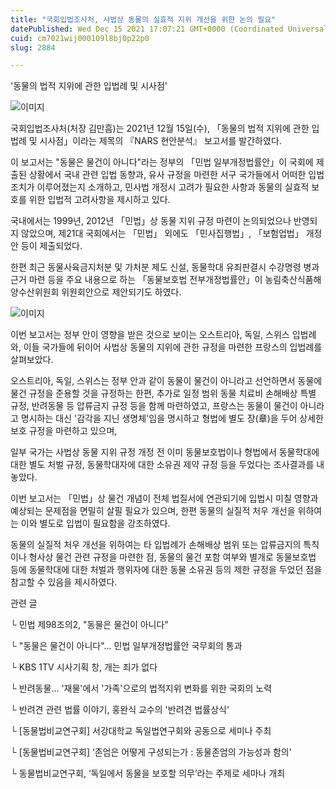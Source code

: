 ```yaml
---
title: "국회입법조사처, 사법상 동물의 실효적 지위 개선을 위한 논의 필요"
datePublished: Wed Dec 15 2021 17:07:21 GMT+0000 (Coordinated Universal Time)
cuid: cm7021wij000109l8bj0p22p0
slug: 2884

---
```



'동물의 법적 지위에 관한 입법례 및 시사점'

![이미지](https://cdn.hashnode.com/res/hashnode/image/upload/v1739252531038/8027ef60-87ef-496c-bbd6-f51f5f22c11d.png)

국회입법조사처(처장 김만흠)는 2021년 12월 15일(수), 「동물의 법적 지위에 관한 입법례 및 시사점」이라는 제목의 『NARS 현안분석』 보고서를 발간하였다.

이 보고서는 "동물은 물건이 아니다"라는 정부의 「민법 일부개정법률안」이 국회에 제출된 상황에서 국내 관련 입법 동향과, 유사 규정을 마련한 서구 국가들에서 어떠한 입법 조치가 이루어졌는지 소개하고, 민사법 개정시 고려가 필요한 사항과 동물의 실효적 보호를 위한 입법적 고려사항을 제시하고 있다.

국내에서는 1999년, 2012년 「민법」상 동물 지위 규정 마련이 논의되었으나 반영되지 않았으며, 제21대 국회에서는 「민법」 외에도 「민사집행법」, 「보험업법」 개정안 등이 제출되었다.

한편 최근 동물사육금지처분 및 가처분 제도 신설, 동물학대 유죄판결시 수강명령 병과 근거 마련 등을 주요 내용으로 하는 「동물보호법 전부개정법률안」이 농림축산식품해양수산위원회 위원회안으로 제안되기도 하였다.

![이미지](https://cdn.hashnode.com/res/hashnode/image/upload/v1739252533190/82361e06-3440-4726-9864-a352d3cb9b65.jpeg)

이번 보고서는 정부 안이 영향을 받은 것으로 보이는 오스트리아, 독일, 스위스 입법례와, 이들 국가들에 뒤이어 사법상 동물의 지위에 관한 규정을 마련한 프랑스의 입법례를 살펴보았다.

오스트리아, 독일, 스위스는 정부 안과 같이 동물이 물건이 아니라고 선언하면서 동물에 물건 규정을 준용할 것을 규정하는 한편, 추가로 일정 범위 동물 치료비 손해배상 특별 규정, 반려동물 등 압류금지 규정 등을 함께 마련하였고, 프랑스는 동물이 물건이 아니라고 명시하는 대신 '감각을 지닌 생명체'임을 명시하고 형법에 별도 장(章)을 두어 상세한 보호 규정을 마련하고 있으며,

일부 국가는 사법상 동물 지위 규정 개정 전 이미 동물보호법이나 형법에서 동물학대에 대한 별도 처벌 규정, 동물학대자에 대한 소유권 제약 규정 등을 두었다는 조사결과를 내놓았다.

이번 보고서는 「민법」상 물건 개념이 전체 법질서에 연관되기에 입법시 미칠 영향과 예상되는 문제점을 면밀히 살필 필요가 있으며, 한편 동물의 실질적 처우 개선을 위하여는 이와 별도로 입법이 필요함을 강조하였다.

동물의 실질적 처우 개선을 위하여는 타 입법례가 손해배상 범위 또는 압류금지의 특칙이나 형사상 물건 관련 규정을 마련한 점, 동물의 물건 포함 여부와 별개로 동물보호법 등에 동물학대에 대한 처벌과 행위자에 대한 동물 소유권 등의 제한 규정을 두었던 점을 참고할 수 있음을 제시하였다.

관련 글

└ 민법 제98조의2, "동물은 물건이 아니다"

└ "동물은 물건이 아니다"... 민법 일부개정법률안 국무회의 통과

└ KBS 1TV 시사기획 창, 개는 죄가 없다

└ 반려동물... '재물'에서 '가족'으로의 법적지위 변화를 위한 국회의 노력

└ 반려견 관련 법률 이야기, 홍완식 교수의 '반려견 법률상식'

└ [동물법비교연구회] 서강대학교 독일법연구회와 공동으로 세미나 주최

└ [동물법비교연구회] ‘존엄은 어떻게 구성되는가 : 동물존엄의 가능성과 함의’

└ 동물법비교연구회, ‘독일에서 동물을 보호할 의무’라는 주제로 세마나 개최